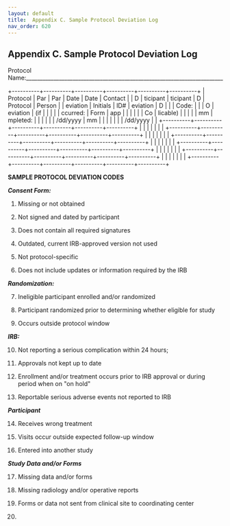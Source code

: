 ```yaml
---
layout: default
title:  Appendix C. Sample Protocol Deviation Log
nav_order: 620
---
```


## Appendix C. Sample Protocol Deviation Log

Protocol
Name:\_\_\_\_\_\_\_\_\_\_\_\_\_\_\_\_\_\_\_\_\_\_\_\_\_\_\_\_\_\_\_\_\_\_\_\_\_\_\_\_\_\_\_\_\_\_\_\_\_\_\_\_\_\_\_\_\_\_\_\_\_\_\_\_\_\_\_\_\_\_\_\_

+----------+----------+----------+----------+----------+----------+
| Protocol | Par      | Par      | Date     | Date     | Contact  |
| D        | ticipant | ticipant | D        | Protocol | Person   |
| eviation | Initials | ID\#     | eviation | D        |          |
| Code:    |          |          | O        | eviation | (if      |
|          |          |          | ccurred: | Form     | app      |
|          |          |          |          | Co       | licable) |
|          |          |          | mm       | mpleted: |          |
|          |          |          | /dd/yyyy | mm       |          |
|          |          |          |          | /dd/yyyy |          |
+----------+----------+----------+----------+----------+----------+
|          |          |          |          |          |          |
+----------+----------+----------+----------+----------+----------+
|          |          |          |          |          |          |
+----------+----------+----------+----------+----------+----------+
|          |          |          |          |          |          |
+----------+----------+----------+----------+----------+----------+
|          |          |          |          |          |          |
+----------+----------+----------+----------+----------+----------+
|          |          |          |          |          |          |
+----------+----------+----------+----------+----------+----------+

**SAMPLE PROTOCOL DEVIATION CODES**

***Consent Form:***

1.  Missing or not obtained

2.  Not signed and dated by participant

3.  Does not contain all required signatures

4.  Outdated, current IRB-approved version not used

5.  Not protocol-specific

6.  Does not include updates or information required by the IRB

***Randomization:***

7.  Ineligible participant enrolled and/or randomized

8.  Participant randomized prior to determining whether eligible for
    study

9.  Occurs outside protocol window

***IRB:***

10. Not reporting a serious complication within 24 hours;

11. Approvals not kept up to date

12. Enrollment and/or treatment occurs prior to IRB approval or during
    period when on "on hold"

13. Reportable serious adverse events not reported to IRB

***Participant***

14. Receives wrong treatment

15. Visits occur outside expected follow-up window

16. Entered into another study

***Study Data and/or Forms***

17. Missing data and/or forms

18. Missing radiology and/or operative reports

19. Forms or data not sent from clinical site to coordinating center

20. 

